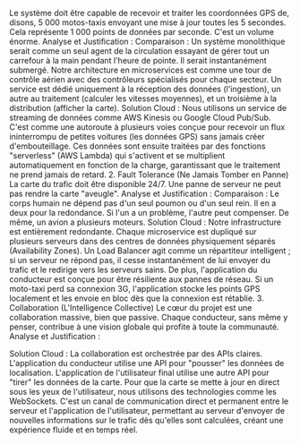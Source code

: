 ​Le système doit être capable de recevoir et traiter les coordonnées GPS de, disons, 5 000 motos-taxis envoyant une mise à jour toutes les 5 secondes. Cela représente 1 000 points de données par seconde. C'est un volume énorme.
​Analyse et Justification :
​Comparaison : Un système monolithique serait comme un seul agent de la circulation essayant de gérer tout un carrefour à la main pendant l'heure de pointe. Il serait instantanément submergé. Notre architecture en microservices est comme une tour de contrôle aérien avec des contrôleurs spécialisés pour chaque secteur. Un service est dédié uniquement à la réception des données (l'ingestion), un autre au traitement (calculer les vitesses moyennes), et un troisième à la distribution (afficher la carte).
​Solution Cloud : Nous utilisons un service de streaming de données comme AWS Kinesis ou Google Cloud Pub/Sub. C'est comme une autoroute à plusieurs voies conçue pour recevoir un flux ininterrompu de petites voitures (les données GPS) sans jamais créer d'embouteillage. Ces données sont ensuite traitées par des fonctions "serverless" (AWS Lambda) qui s'activent et se multiplient automatiquement en fonction de la charge, garantissant que le traitement ne prend jamais de retard.
​2. Fault Tolerance (Ne Jamais Tomber en Panne)
​La carte du trafic doit être disponible 24/7. Une panne de serveur ne peut pas rendre la carte "aveugle".
​Analyse et Justification :
​Comparaison : Le corps humain ne dépend pas d'un seul poumon ou d'un seul rein. Il en a deux pour la redondance. Si l'un a un problème, l'autre peut compenser. De même, un avion a plusieurs moteurs.
​Solution Cloud : Notre infrastructure est entièrement redondante. Chaque microservice est dupliqué sur plusieurs serveurs dans des centres de données physiquement séparés (Availability Zones). Un Load Balancer agit comme un répartiteur intelligent ; si un serveur ne répond pas, il cesse instantanément de lui envoyer du trafic et le redirige vers les serveurs sains. De plus, l'application du conducteur est conçue pour être résiliente aux pannes de réseau. Si un moto-taxi perd sa connexion 3G, l'application stocke les points GPS localement et les envoie en bloc dès que la connexion est rétablie.
​3. Collaboration (L'Intelligence Collective)
​Le cœur du projet est une collaboration massive, bien que passive. Chaque conducteur, sans même y penser, contribue à une vision globale qui profite à toute la communauté.
​Analyse et Justification :

​Solution Cloud : La collaboration est orchestrée par des APIs claires. L'application du conducteur utilise une API pour "pousser" les données de localisation. L'application de l'utilisateur final utilise une autre API pour "tirer" les données de la carte. Pour que la carte se mette à jour en direct sous les yeux de l'utilisateur, nous utilisons des technologies comme les WebSockets. C'est un canal de communication direct et permanent entre le serveur et l'application de l'utilisateur, permettant au serveur d'envoyer de nouvelles informations sur le trafic dès qu'elles sont calculées, créant une expérience fluide et en temps réel.
